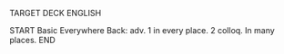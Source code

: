 TARGET DECK
ENGLISH

START
Basic
Everywhere
Back: adv. 1 in every place. 2 colloq. In many places.
END
